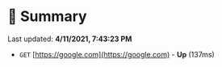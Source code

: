 # 📖 Summary
Last updated: **4/11/2021, 7:43:23 PM**

- `GET` [https://google.com](https://google.com) - **Up** (137ms)
